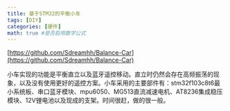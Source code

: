```yaml
---
title: 基于STM32的平衡小车
tags: [DIY]
categories: [硬件]
math: true #是否启用数学公式
---
```



[https://github.com/Sdreamhh/Balance-Car](https://github.com/Sdreamhh/Balance-Car)

小车实现的功能是平衡直立以及蓝牙遥控移动。直立时仍然会存在高频振荡的现象，以及没有使用更好的遥控方案。小车采用的主要部件有：stm32f103c8t6最小系统板、串口蓝牙模块、mpu6050、MG513直流减速电机、AT8236集成稳压模块、12V锂电池以及现成的支架。时间很赶，做的很一般。